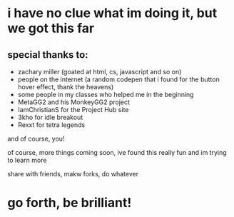 # i have no clue what im doing it, but we got this far

## special thanks to:
- zachary miller (goated at html, cs, javascript and so on)
- people on the internet (a random codepen that i found for the button hover effect, thank the heavens)
- some people in my classes who helped me in the beginning
- MetaGG2 and his MonkeyGG2 project
- IamChristianS for the Project Hub site
- 3kho for idle breakout
- Rexxt for tetra legends

and of course, you!


of course, more things coming soon, ive found this really fun and im trying to learn more

share with friends, makw forks, do whatever

# go forth, be brilliant!
